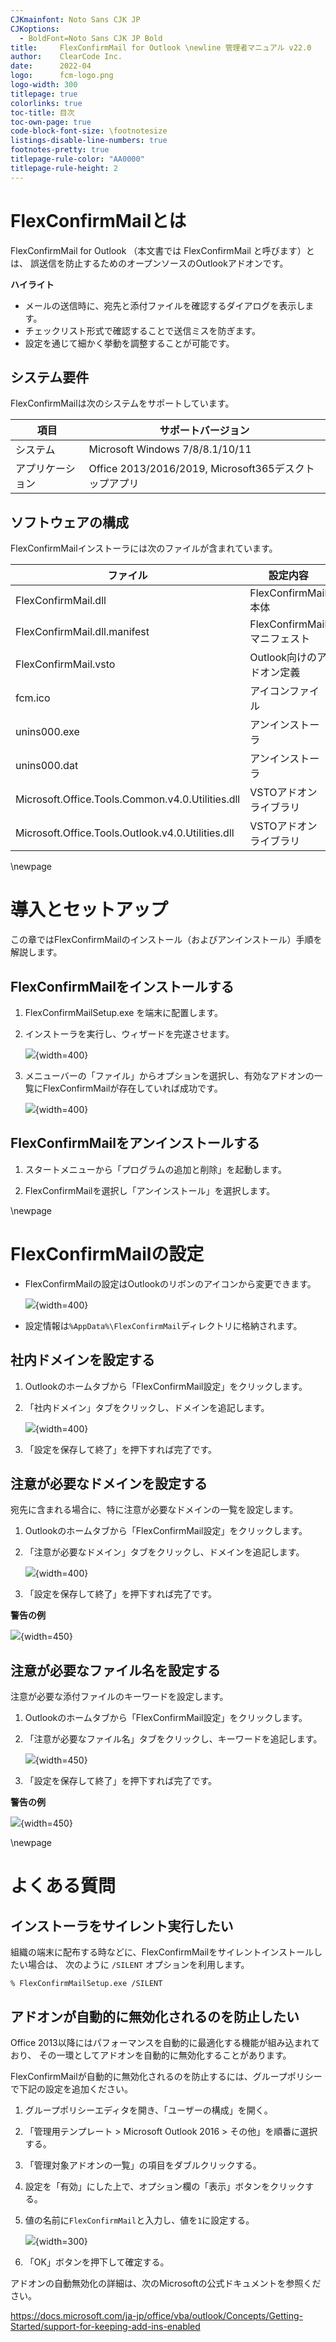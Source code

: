 ```yaml
---
CJKmainfont: Noto Sans CJK JP
CJKoptions:
  - BoldFont=Noto Sans CJK JP Bold
title:     FlexConfirmMail for Outlook \newline 管理者マニュアル v22.0
author:    ClearCode Inc.
date:      2022-04
logo:      fcm-logo.png
logo-width: 300
titlepage: true
colorlinks: true
toc-title: 目次
toc-own-page: true
code-block-font-size: \footnotesize
listings-disable-line-numbers: true
footnotes-pretty: true
titlepage-rule-color: "AA0000"
titlepage-rule-height: 2
---
```


# FlexConfirmMailとは

FlexConfirmMail for Outlook （本文書では FlexConfirmMail と呼びます）とは、
誤送信を防止するためのオープンソースのOutlookアドオンです。

**ハイライト**

 * メールの送信時に、宛先と添付ファイルを確認するダイアログを表示します。
 * チェックリスト形式で確認することで送信ミスを防ぎます。
 * 設定を通じて細かく挙動を調整することが可能です。

## システム要件

FlexConfirmMailは次のシステムをサポートしています。

 | 項目             | サポートバージョン |
 | ---------------- | ------------------ |
 | システム         | Microsoft Windows 7/8/8.1/10/11 |
 | アプリケーション | Office 2013/2016/2019, Microsoft365デスクトップアプリ |

## ソフトウェアの構成

FlexConfirmMailインストーラには次のファイルが含まれています。

| ファイル                     |  設定内容                           |
| ---------------------------- | ----------------------------------- |
| FlexConfirmMail.dll          | FlexConfirmMail本体                 |
| FlexConfirmMail.dll.manifest | FlexConfirmMailマニフェスト         |
| FlexConfirmMail.vsto         | Outlook向けのアドオン定義           |
| fcm.ico                      | アイコンファイル                    |
| unins000.exe                 | アンインストーラ                    |
| unins000.dat                 | アンインストーラ                    |
| Microsoft.Office.Tools.Common.v4.0.Utilities.dll | VSTOアドオンライブラリ |
| Microsoft.Office.Tools.Outlook.v4.0.Utilities.dll | VSTOアドオンライブラリ |

\newpage

# 導入とセットアップ

この章ではFlexConfirmMailのインストール（およびアンインストール）手順を解説します。

## FlexConfirmMailをインストールする

1. FlexConfirmMailSetup.exe を端末に配置します。

2. インストーラを実行し、ウィザードを完遂させます。

   ![](installer.png){width=400}

3. メニューバーの「ファイル」からオプションを選択し、有効なアドオンの一覧にFlexConfirmMailが存在していれば成功です。

   ![](option.png){width=400}

## FlexConfirmMailをアンインストールする

 1. スタートメニューから「プログラムの追加と削除」を起動します。

 2. FlexConfirmMailを選択し「アンインストール」を選択します。

\newpage

# FlexConfirmMailの設定

 * FlexConfirmMailの設定はOutlookのリボンのアイコンから変更できます。

   ![](Ribbon.png){width=400}

 * 設定情報は`%AppData%\FlexConfirmMail`ディレクトリに格納されます。

## 社内ドメインを設定する

 1. Outlookのホームタブから「FlexConfirmMail設定」をクリックします。

 2. 「社内ドメイン」タブをクリックし、ドメインを追記します。

    ![](TrustedDomains.png){width=400}

 3. 「設定を保存して終了」を押下すれば完了です。

## 注意が必要なドメインを設定する

宛先に含まれる場合に、特に注意が必要なドメインの一覧を設定します。

 1. Outlookのホームタブから「FlexConfirmMail設定」をクリックします。

 2. 「注意が必要なドメイン」タブをクリックし、ドメインを追記します。

    ![](UnsafeDomains.png){width=400}

 3. 「設定を保存して終了」を押下すれば完了です。

**警告の例**

![](UnsafeDomainsExample.png){width=450}

## 注意が必要なファイル名を設定する

注意が必要な添付ファイルのキーワードを設定します。

 1. Outlookのホームタブから「FlexConfirmMail設定」をクリックします。

 2. 「注意が必要なファイル名」タブをクリックし、キーワードを追記します。

    ![](UnsafeFiles.png){width=450}

 3. 「設定を保存して終了」を押下すれば完了です。

**警告の例**

![](UnsafeFilesExample.png){width=450}

\newpage

# よくある質問

## インストーラをサイレント実行したい

組織の端末に配布する時などに、FlexConfirmMailをサイレントインストールしたい場合は、
次のように `/SILENT` オプションを利用します。

```
% FlexConfirmMailSetup.exe /SILENT
```

## アドオンが自動的に無効化されるのを防止したい

Office 2013以降にはパフォーマンスを自動的に最適化する機能が組み込まれており、
その一環としてアドオンを自動的に無効化することがあります。

FlexConfirmMailが自動的に無効化されるのを防止するには、グループポリシーで下記の設定を追加ください。

 1. グループポリシーエディタを開き、「ユーザーの構成」を開く。

 2. 「管理用テンプレート > Microsoft Outlook 2016 > その他」を順番に選択する。

 3. 「管理対象アドオンの一覧」の項目をダブルクリックする。

 4. 設定を「有効」にした上で、オプション欄の「表示」ボタンをクリックする。

 5. 値の名前に`FlexConfirmMail`と入力し、値を`1`に設定する。

    ![](resiliency.png){width=300}

 6. 「OK」ボタンを押下して確定する。

アドオンの自動無効化の詳細は、次のMicrosoftの公式ドキュメントを参照ください。

https://docs.microsoft.com/ja-jp/office/vba/outlook/Concepts/Getting-Started/support-for-keeping-add-ins-enabled
